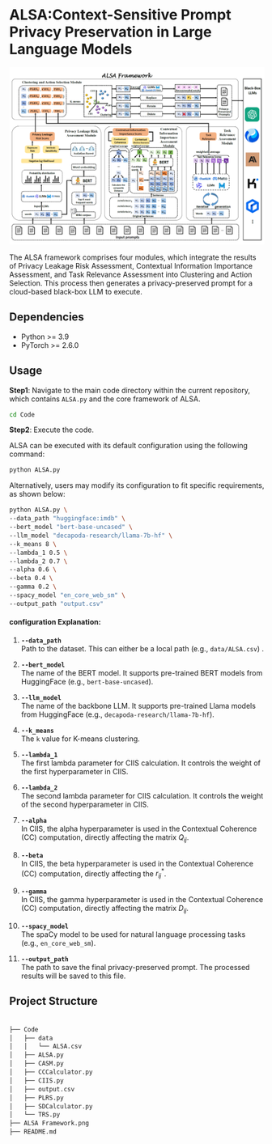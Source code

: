 # ALSA:Context-Sensitive Prompt Privacy Preservation in Large Language Models

<img src="https://github.com/837852427/Adaptive-Linguistic-Sanitization-and-Anonymization-ALSA/blob/main/ALSA%20Framework.png?raw=true" style="zoom:50%;" />

The ALSA framework comprises four modules, which integrate the results of Privacy Leakage Risk Assessment, Contextual Information Importance Assessment, and Task Relevance Assessment into Clustering and Action Selection. This process then generates a privacy-preserved prompt for a cloud-based black-box LLM to execute.

<h2>Dependencies </h2>

* Python >= 3.9
* PyTorch >= 2.6.0


<h2>Usage </h2>

**Step1**: Navigate to the main code directory within the current repository, which contains `ALSA.py` and the core framework of ALSA.

```bash
cd Code 
```

**Step2**: Execute the code.

ALSA can be executed with its default configuration using the following command:

```bash
python ALSA.py
```

Alternatively, users may modify its configuration to fit specific requirements, as shown below:

```bash
python ALSA.py \
--data_path "huggingface:imdb" \
--bert_model "bert-base-uncased" \
--llm_model "decapoda-research/llama-7b-hf" \
--k_means 8 \
--lambda_1 0.5 \
--lambda_2 0.7 \
--alpha 0.6 \
--beta 0.4 \
--gamma 0.2 \
--spacy_model "en_core_web_sm" \
--output_path "output.csv"
```
#### configuration Explanation:

1. **`--data_path`**  
   Path to the dataset. This can either be a local path (e.g., `data/ALSA.csv`) .

2. **`--bert_model`**  
   The name of the BERT model. It supports pre-trained BERT models from HuggingFace (e.g., `bert-base-uncased`). 

3. **`--llm_model`**  
   The name of the backbone LLM. It supports pre-trained Llama models from HuggingFace (e.g., `decapoda-research/llama-7b-hf`). 

4. **`--k_means`**  
   The `k` value for K-means clustering.

5. **`--lambda_1`**  
   The first lambda parameter for CIIS calculation. It controls the weight of the first hyperparameter in CIIS.

6. **`--lambda_2`**  
   The second lambda parameter for CIIS calculation. It controls the weight of the second hyperparameter in CIIS.

7. **`--alpha`**  
   In CIIS, the alpha hyperparameter is used in the Contextual Coherence (CC) computation, directly affecting the matrix $Q_{ij}$.

8. **`--beta`**  
   In CIIS, the beta hyperparameter is used in the Contextual Coherence (CC) computation, directly affecting the $r^*_{ij}$.

9. **`--gamma`**  
   In CIIS, the gamma hyperparameter is used in the Contextual Coherence (CC) computation, directly affecting the matrix $D_{ij}$.

10.  **`--spacy_model`**  
    The spaCy model to be used for natural language processing tasks (e.g., `en_core_web_sm`).

11. **`--output_path`**  
    The path to save the final privacy-preserved prompt. The processed results will be saved to this file.


<h2>Project Structure </h2>

```bash

├── Code
│   ├── data
│   │   └── ALSA.csv
│   ├── ALSA.py
│   ├── CASM.py
│   ├── CCCalculator.py
│   ├── CIIS.py
│   ├── output.csv
│   ├── PLRS.py
│   ├── SDCalculator.py
│   └── TRS.py
├── ALSA Framework.png
├── README.md
```
